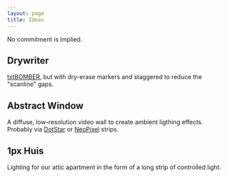 ```yaml
---
layout: page
title: Ideas
---
```


No commitment is implied.

## Drywriter

[txtBOMBER](http://www.behance.net/gallery/txtBOMBER/406136), but with dry-erase markers and staggered to reduce the "scanline" gaps.

## Abstract Window

A diffuse, low-resolution video wall to create ambient ligthing effects. Probably via [DotStar](https://www.adafruit.com/product/2238) or [NeoPixel](https://forums.adafruit.com/viewtopic.php?f=47&t=88729) strips.

## 1px Huis

Lighting for our attic apartment in the form of a long strip of controlled light.
